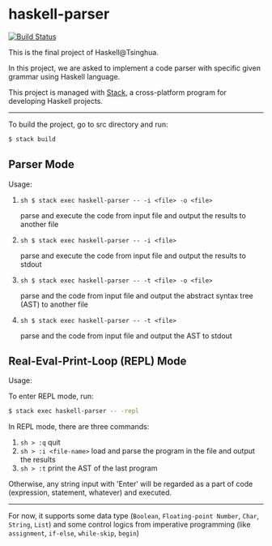 # haskell-parser

[![Build Status](https://travis-ci.org/FakeCola/haskell-parser.svg?branch=master)](https://travis-ci.org/FakeCola/haskell-parser)

This is the final project of Haskell@Tsinghua. 

In this project, we are asked to implement a code parser with specific given grammar using Haskell language.

This project is managed with [Stack](https://docs.haskellstack.org/en/stable/README/), a cross-platform program for developing Haskell projects.

---

To build the project, go to src directory and run:

```sh
$ stack build
```

## Parser Mode

Usage:

1. ```sh $ stack exec haskell-parser -- -i <file> -o <file>```
	
	parse and execute the code from input file and output the results to another file

2. ```sh $ stack exec haskell-parser -- -i <file>```
	
	parse and execute the code from input file and output the results to stdout
	
3.  ```sh $ stack exec haskell-parser -- -t <file> -o <file>```
	
	parse and the code from input file and output the abstract syntax tree (AST) to another file

4. ```sh $ stack exec haskell-parser -- -t <file>```
	
	parse and the code from input file and output the AST to stdout



## Real-Eval-Print-Loop (REPL) Mode

Usage:

To enter REPL mode, run:

```sh
$ stack exec haskell-parser -- -repl
```

In REPL mode, there are three commands:

1. ```sh > :q``` quit
2. ```sh > :i <file-name>``` load and parse the program in the file and output the results
3. ```sh > :t``` print the AST of the last program

Otherwise, any string input with 'Enter' will be regarded as a part of code (expression, statement, whatever) and executed.

---

For now, it supports some data type (`Boolean`, `Floating-point Number`, `Char`, `String`, `List`) and some control logics from imperative programming (like `assignment`, `if-else`, `while-skip`, `begin`)
